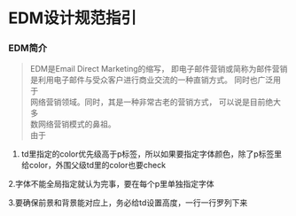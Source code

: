 # EDM设计规范指引<br>
### EDM简介
> EDM是Email Direct Marketing的缩写，
即电子邮件营销或简称为邮件营销<br>是利用电子邮件与受众客户进行商业交流的一种直销方式。
同时也广泛用于<br>网络营销领域。同时，其是一种非常古老的营销方式，
可以说是目前绝大多<br>数网络营销模式的鼻祖。<br>
> 由于
1. td里指定的color优先级高于p标签，所以如果要指定字体颜色，除了p标签里给color，外围父级td里的color也要check    

2.字体不能全局指定就认为完事，要在每个p里单独指定字体   

3.要确保前景和背景能对应上，务必给td设置高度，一行一行罗列下来